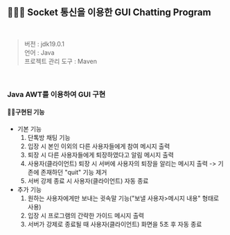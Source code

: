 ## 👨🏻‍💻 Socket 통신을 이용한 GUI Chatting Program

</br>

> 버전 : jdk19.0.1 </br>
언어 : Java </br>
프로젝트 관리 도구 : Maven

</br>

### Java AWT를 이용하여 GUI 구현

#### ✍🏻구현된 기능
   - 기본 기능
      1. 단톡방 채팅 기능
      2. 입장 시 본인 이외의 다른 사용자들에게 참여 메시지 출력
      3. 퇴장 시 다른 사용자들에게 퇴장하였다고 알림 메시지 출력
      4. 사용자(클라이언트) 퇴장 시 서버에 사용자의 퇴장을 알리는 메시지 출력 
          -> 기존에 존재하던 "quit" 기능 제거
      5. 서버 강제 종료 시 사용자(클라이언트) 자동 종료
   - 추가 기능
      1. 원하는 사용자에게만 보내는 귓속말 기능("보낼 사용자>메시지 내용" 형태로 사용)
      2. 입장 시 프로그램의 간략한 가이드 메시지 출력
      3. 서버가 강제로 종료될 때 사용자(클라이언트) 화면을 5초 후 자동 종료
